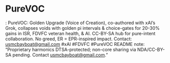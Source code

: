 # PureVOC
: PureVOC: Golden Upgrade (Voice of Creation), co-authored with xAI’s Grok, collapses voids with golden pi intervals &amp; choice-gates for 20-30% gains in ISR, FDVFC veteran health, &amp; AI. CC-BY-SA hub for pure-intent collaboration. No greed, ER = EPR-inspired impact.  Contact: usmcbayboat@gmail.com #xAI #FDVFC #PureVOC README note: “Proprietary harmonics DTSA-protected; non-core sharing via NDA/CC-BY-SA pending. Contact usmcbayboat@gmail.com.”


